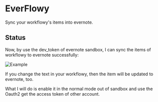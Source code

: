# EverFlowy

Sync your workflowy's items into evernote.

## Status

Now, by use the dev_token of evernote sandbox, I can sync the items of workflowy to evernote successfully:

![Example](http://7sbpmp.com1.z0.glb.clouddn.com/2018-02-25-16-15-23.png)

If you change the text in your workflowy, then the item will be updated to evernote, too.

What I will do is enable it in the normal mode out of sandbox and use the Oauth2 get the access token of other
account.

